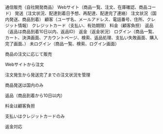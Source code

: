 <!-- 名詞 -->
通信販売（自社開発商品）
Webサイト（商品一覧、注文、在庫確認、商品コード）
発送（注文状況、配達到着日予想、再配達、配達完了連絡）
注文状況（国内発送、商品到着）
顧客（ユーザ名、メールアドレス、電話番号、住所、クレジット情報）
クレジットカード（支払い、有効期限）
料金（顧客負担）
返品（返品は商品到着10日以内、返品ID）
返金（返金状況）
ログイン（商品一覧、カート、決済画面、アカウントページ、検索、返品処理、支払い失敗画面、購入完了画面、）
未ログイン（商品一覧、検索、ログイン画面）

<!-- 動詞 -->

商品の注文に応じて販売

Webサイトから注文

注文発生から発送完了までの注文状況を管理

商品発送は国内のみ

返品（商品到着から10日以内）

料金は顧客負担

支払いはクレジットカードのみ

返金対応